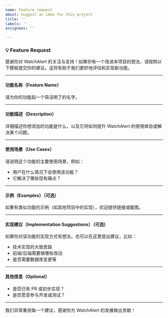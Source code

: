 ```yaml
---
name: Feature request
about: Suggest an idea for this project
title: ''
labels: ''
assignees: ''

---
```


### 💡 Feature Request

感谢你对 WatchAlert 的关注与支持！如果你有一个改进本项目的想法，请按照以下模板提交你的建议。这将有助于我们更好地评估和实现新功能。

---

#### 功能名称（Feature Name）

请为你的功能起一个简洁明了的名字。

---

#### 功能描述（Description）

详细描述你想添加的功能是什么，以及它将如何提升 WatchAlert 的使用体验或解决某个问题。

---

#### 使用场景（Use Cases）

请说明这个功能的主要使用场景，例如：

- 用户在什么情况下会使用该功能？
- 它解决了哪些现有痛点？

---

#### 示例（Examples）（可选）

如果有类似功能的示例（如其他项目中的实现），欢迎提供链接或截图。

---

#### 实现建议（Implementation Suggestions）（可选）

如果你对该功能的实现方式有想法，也可以在这里提出建议，比如：

- 技术实现的大致思路
- 前端/后端需要做哪些改动
- 是否需要数据库变更等

---

#### 其他信息（Optional）

- 是否已有 PR 或初步实现？
- 是否愿意参与开发或测试？

---

我们非常重视每一个建议，感谢你为 WatchAlert 的发展做出贡献！
